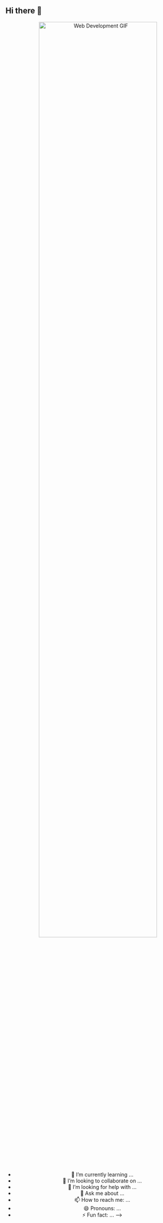 ## Hi there 👋

<div style="text-align: center;">
    <img src="https://media1.tenor.com/m/8tr_CU6730MAAAAC/web-dev-website-development.gif" alt="Web Development GIF" style="width: 80%;"/>


- 🌱 I’m currently learning ...
- 👯 I’m looking to collaborate on ...
- 🤔 I’m looking for help with ...
- 💬 Ask me about ...
- 📫 How to reach me: ...
- 😄 Pronouns: ...
- ⚡ Fun fact: ...
-->

</div>
